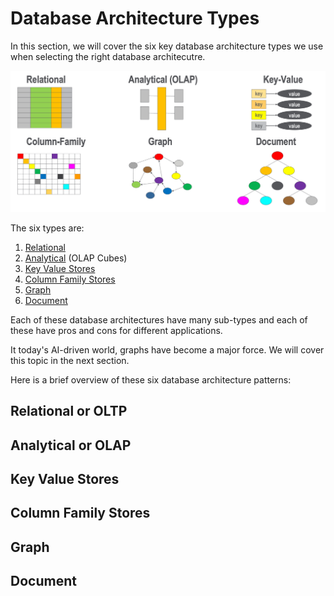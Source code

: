 # Database Architecture Types

In this section, we will cover the six key database architecture
types we use when selecting the right database architecutre.

![](../img/six-db-types.png)

The six types are:

1. [Relational](relational/index.md)
2. [Analytical](analytical/index.md) (OLAP Cubes)
3. [Key Value Stores](key-value.md)
4. [Column Family Stores](column-family/index.md)
5. [Graph](graph/index.md)
6. [Document](document/index.md)

Each of these database architectures have many sub-types
and each of these have pros and cons for different applications.

It today's AI-driven world, graphs have become a major force.
We will cover this topic in the next section.

Here is a brief overview of these six database architecture patterns:

## Relational or OLTP

## Analytical or OLAP

## Key Value Stores

## Column Family Stores

## Graph

## Document

